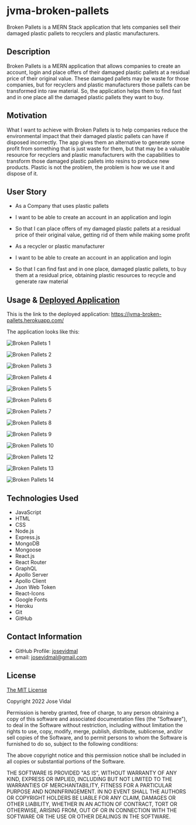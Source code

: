 # jvma-broken-pallets
Broken Pallets is a MERN Stack application that lets companies sell their damaged plastic pallets to recyclers and plastic manufacturers.

## Description

Broken Pallets is a MERN application that allows companies to create an account, login and place offers of their damaged plastic pallets at a residual price of their original value. These damaged pallets may be waste for those companies, but for recyclers and plastic manufacturers those pallets can be transformed into raw material. So, the application helps them to find fast and in one place all the damaged plastic pallets they want to buy.

## Motivation

What I want to achieve with Broken Pallets is to help companies reduce the environmental impact that their damaged plastic pallets can have if disposed incorrectly. The app gives them an alternative to generate some profit from something that is just waste for them, but that may be a valuable resource for recyclers and plastic manufacturers with the capabilities to transform those damaged plastic pallets into resins to produce new products. Plastic is not the problem, the problem is how we use it and dispose of it.

## User Story

- As a Company that uses plastic pallets
- I want to be able to create an account in an application and login
- So that I can place offers of my damaged plastic pallets at a residual price of their original value, getting rid of them while making some profit

- As a recycler or plastic manufacturer
- I want to be able to create an account in an application and login
- So that I can find fast and in one place, damaged plastic pallets, to buy them at a residual price, obtaining plastic resources to recycle and generate raw material


## Usage & [Deployed Application](https://jvma-broken-pallets.herokuapp.com/)

This is the link to the deployed application: https://jvma-broken-pallets.herokuapp.com/

The application looks like this:

![Broken Pallets 1]()

![Broken Pallets 2]()

![Broken Pallets 3]()

![Broken Pallets 4]()

![Broken Pallets 5]()

![Broken Pallets 6]()

![Broken Pallets 7]()

![Broken Pallets 8]()

![Broken Pallets 9]()

![Broken Pallets 10]()

![Broken Pallets 12]()

![Broken Pallets 13]()

![Broken Pallets 14]()

## Technologies Used

* JavaScript
* HTML
* CSS
* Node.js
* Express.js
* MongoDB
* Mongoose
* React.js
* React Router
* GraphQL
* Apollo Server
* Apollo Client
* Json Web Token
* React-Icons
* Google Fonts
* Heroku
* Git
* GitHub

## Contact Information

* GitHub Profile: [josevidmal](https://github.com/josevidmal)
* email: josevidmal@gmail.com

## License

[The MIT License](https://www.mit.edu/~amini/LICENSE.md)

Copyright 2022 Jose Vidal

Permission is hereby granted, free of charge, to any person obtaining a copy of this software and associated documentation files (the "Software"), to deal in the Software without restriction, including without limitation the rights to use, copy, modify, merge, publish, distribute, sublicense, and/or sell copies of the Software, and to permit persons to whom the Software is furnished to do so, subject to the following conditions:
    
The above copyright notice and this permission notice shall be included in all copies or substantial portions of the Software.
    
THE SOFTWARE IS PROVIDED "AS IS", WITHOUT WARRANTY OF ANY KIND, EXPRESS OR IMPLIED, INCLUDING BUT NOT LIMITED TO THE WARRANTIES OF MERCHANTABILITY, FITNESS FOR A PARTICULAR PURPOSE AND NONINFRINGEMENT. IN NO EVENT SHALL THE AUTHORS OR COPYRIGHT HOLDERS BE LIABLE FOR ANY CLAIM, DAMAGES OR OTHER LIABILITY, WHETHER IN AN ACTION OF CONTRACT, TORT OR OTHERWISE, ARISING FROM, OUT OF OR IN CONNECTION WITH THE SOFTWARE OR THE USE OR OTHER DEALINGS IN THE SOFTWARE.